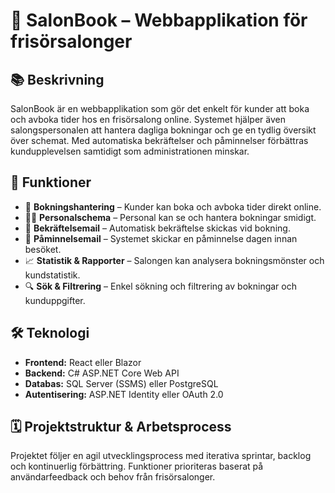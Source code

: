 # 🏥 SalonBook – Webbapplikation för frisörsalonger

## 📚 Beskrivning
SalonBook är en webbapplikation som gör det enkelt för kunder att boka och avboka tider hos en frisörsalong online. Systemet hjälper även salongspersonalen att hantera dagliga bokningar och ge en tydlig översikt över schemat. Med automatiska bekräftelser och påminnelser förbättras kundupplevelsen samtidigt som administrationen minskar.

## 🚀 Funktioner
- 📅 **Bokningshantering** – Kunder kan boka och avboka tider direkt online.
- 👨‍🍳 **Personalschema** – Personal kan se och hantera bokningar smidigt.
- 📧 **Bekräftelsemail** – Automatisk bekräftelse skickas vid bokning.
- 📆 **Påminnelsemail** – Systemet skickar en påminnelse dagen innan besöket.
- 📈 **Statistik & Rapporter** – Salongen kan analysera bokningsmönster och kundstatistik.
- 🔍 **Sök & Filtrering** – Enkel sökning och filtrering av bokningar och kunduppgifter.

## 🛠️ Teknologi
- **Frontend:** React eller Blazor
- **Backend:** C# ASP.NET Core Web API
- **Databas:** SQL Server (SSMS) eller PostgreSQL
- **Autentisering:** ASP.NET Identity eller OAuth 2.0

## 🗓 Projektstruktur & Arbetsprocess
Projektet följer en agil utvecklingsprocess med iterativa sprintar, backlog och kontinuerlig förbättring. Funktioner prioriteras baserat på användarfeedback och behov från frisörsalonger.
